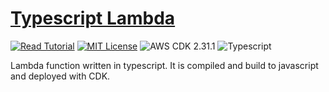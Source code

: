 # [Typescript Lambda](https://apoorv.blog/typescript-lambda-cdk/)

[![Read Tutorial](https://badgen.now.sh/badge/Read/Tutorial/purple)](https://apoorv.blog/typescript-lambda-cdk/)
[![MIT License](https://badgen.now.sh/badge/License/MIT/blue)](https://github.com/apoorvmote/cdk-examples/blob/master/License.md)
![AWS CDK 2.31.1](https://badgen.net/badge/aws-cdk/2.31.1/yellow)
![Typescript](https://badgen.net/badge/icon/typescript?icon=typescript&label)

Lambda function written in typescript. It is compiled and build to javascript and deployed with CDK. 